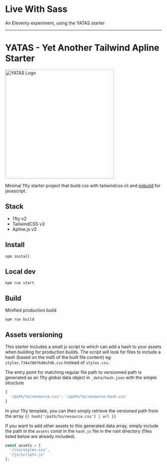 # Live With Sass
An Eleventy experiment, using the YATAS starter

---

# YATAS - Yet Another Tailwind Apline Starter

<a href="https://yatas.netlify.app/" target="_blank">
  <img alt="YATAS Logo" width="350" src="./src/img/logo.svg">
</a>

Minimal 11ty starter project that build css with tailwindcss cli and [esbuild](https://esbuild.github.io/) for javascript.

## Stack

* 11ty v2
* TailwindCSS v3
* Apline.js v3

## Install

```
npm install
```

## Local dev

```
npm run start
```

## Build

Minified production build

```
npm run build
```

## Assets versioning

This starter includes a small js script to which can add a hash to your assets when building for production builds.
The script will look for files to include a hash (based on the md5 of the built file content) eg: ```styles.734a7607648afdb.css``` instead of ```styles.css```.

The entry point for matching regular file path to versionned path is generated as an 11ty global data object in ```_data/hash.json``` with the simple structure
```js
{
  '/path/to/resource.css': '/path/to/resource.hash.css'
}
```

In your 11ty template, you can then simply retrieve the versioned path from the array ```{{ hash['/path/to/resource.css'] | url }}```

If you want to add other assets to this generated data array, simply include the path in the ```assets``` const in the ```hash.js``` file in the root directory (files listed below are already included).

```js
const assets = [
  '/css/styles.css',
  '/js/scripts.js'
];
```
